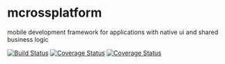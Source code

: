 # mcrossplatform
mobile development framework for applications with native ui and shared business logic

[![Build Status](https://travis-ci.org/mrs-internet-service-gmbh/mcrossplatform.svg?branch=master)](https://travis-ci.org/mrs-internet-service-gmbh/mcrossplatform) [![Coverage Status](https://coveralls.io/repos/github/mrs-internet-service-gmbh/mcrossplatform/badge.svg?branch=master)](https://coveralls.io/github/mrs-internet-service-gmbh/mcrossplatform?branch=master) [![Coverage Status](https://coveralls.io/repos/github/mrs-internet-service-gmbh/mcrossplatform/badge.svg?branch=master)](https://coveralls.io/github/mrs-internet-service-gmbh/mcrossplatform?branch=master)